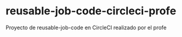# reusable-job-code-circleci-profe
Proyecto de reusable-job-code en CircleCI realizado por el profe  

